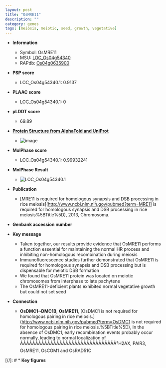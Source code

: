 ```yaml
---
layout: post
title: "OsMRE11"
description: ""
category: genes
tags: [meiosis, meiotic, seed, growth, vegetative]
---
```


* **Information**  
    + Symbol: OsMRE11  
    + MSU: [LOC_Os04g54340](http://rice.plantbiology.msu.edu/cgi-bin/ORF_infopage.cgi?orf=LOC_Os04g54340)  
    + RAPdb: [Os04g0635900](http://rapdb.dna.affrc.go.jp/viewer/gbrowse_details/irgsp1?name=Os04g0635900)  

* **PSP score**  
    + LOC_Os04g54340.1: 0.9137 

* **PLAAC score**  
    + LOC_Os04g54340.1: 0 

* **pLDDT score**
    + 69.89

* **[Protein Structure from AlphaFold and UniProt](https://www.uniprot.org/uniprotkb/Q7XQR9/entry#structure)**
    + ![image](https://ricepsp.github.io/images/Q7/AF-Q7XQR9-F1.png)

* **MolPhase score**
    + LOC_Os04g54340.1: 0.99932241

* **MolPhase Result**
    + ![LOC_Os04g54340.1](https://304243504.github.io/Pictures/LOC_Os04g/LOC_Os04g54340.1.png)

* **Publication**  
    + [MRE11 is required for homologous synapsis and DSB processing in rice meiosis](http://www.ncbi.nlm.nih.gov/pubmed?term=MRE11 is required for homologous synapsis and DSB processing in rice meiosis%5BTitle%5D), 2013, Chromosoma.

* **Genbank accession number**  

* **Key message**  
    + Taken together, our results provide evidence that OsMRE11 performs a function essential for maintaining the normal HR process and inhibiting non-homologous recombination during meiosis
    + Immunofluorescence studies further demonstrated that OsMRE11 is required for homologous synapsis and DSB processing but is dispensable for meiotic DSB formation
    + We found that OsMRE11 protein was located on meiotic chromosomes from interphase to late pachytene
    + The OsMRE11-deficient plants exhibited normal vegetative growth but could not set seed

* **Connection**  
    + __OsDMC1~DMC1B__, __OsMRE11__, [OsDMC1 is not required for homologous pairing in rice meiosis.](http://www.ncbi.nlm.nih.gov/pubmed?term=OsDMC1 is not required for homologous pairing in rice meiosis.%5BTitle%5D), In the absence of OsDMC1, early recombination events probably occur normally, leading to normal localization of ÃÂÃÂÃÂÃÂÃÂÃÂÃÂÃÂÃÂÃÂÃÂÃÂÃÂÃÂÃÂÃÂ³H2AX, PAIR3, OsMRE11, OsCOM1 and OsRAD51C

[//]: # * **Key figures**  


